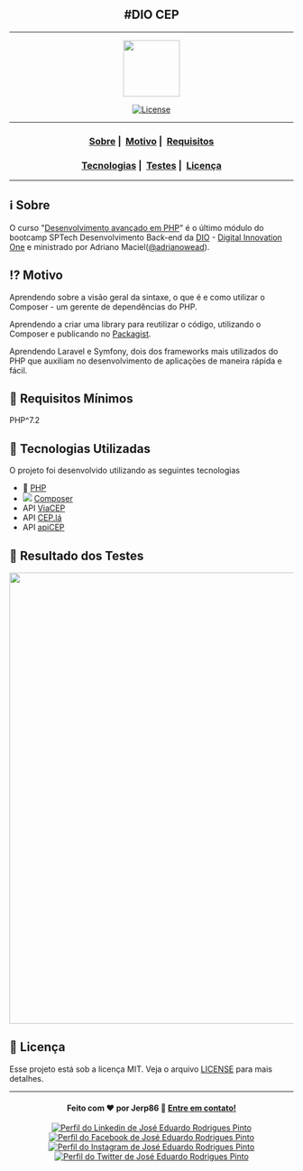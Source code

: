 <h2 align="center">#DIO CEP</h2>

___

<p align="center">
  <img src="https://user-images.githubusercontent.com/54115624/101699995-0bd6e600-3a5b-11eb-8c2a-6c305ab1ebfe.png" width="100" heigth="100">
</p>


<p align="center">
  <a href="LICENSE">
    <img alt="License" src="https://img.shields.io/badge/license-MIT-%23F8952D">
  </a>
</p>

___

<h3 align="center">
  <a href="#information_source-sobre">Sobre</a>&nbsp;|&nbsp;
  <a href="#interrobang-motivo">Motivo</a>&nbsp;|&nbsp;
  <a href="#seedling-requisitos-mínimos">Requisitos</a>
</h3>
<h3 align="center">
  <a href="#rocket-tecnologias-utilizadas">Tecnologias</a>&nbsp;|&nbsp;
  <a href="#test_tube-resultado-dos-testes">Testes</a>&nbsp;|&nbsp;
  <a href="#memo-licença">Licença</a>
</h3>

___


## :information_source: Sobre

O curso "[Desenvolvimento avançado em PHP](https://web.digitalinnovation.one/course/desenvolvimento-avancado-em-php/learning/0b660cad-4ebe-4e90-80dd-1519600500e9/)" é o último módulo do bootcamp SPTech Desenvolvimento Back-end da [DIO](https://github.com/digitalinnovationone) - [Digital Innovation One](https://digitalinnovation.one/) e ministrado por Adriano Maciel([@adrianowead](https://github.com/adrianowead)).

## :interrobang: Motivo

Aprendendo sobre a visão geral da sintaxe, o que é e como utilizar o Composer - um gerente de dependências do PHP.

Aprendendo a criar uma library para reutilizar o código, utilizando o Composer e publicando no [Packagist](https://packagist.org/).

Aprendendo Laravel e Symfony, dois dos frameworks mais utilizados do PHP que auxiliam no desenvolvimento de aplicações de maneira rápida e fácil.

## :seedling: Requisitos Mínimos

PHP^7.2

## :rocket: Tecnologias Utilizadas 

O projeto foi desenvolvido utilizando as seguintes tecnologias

- :elephant: [PHP](https://www.php.net/manual/pt_BR/intro-whatis.php)
- <img src="https://avatars1.githubusercontent.com/u/837015?s=30&v=4"> [Composer](https://getcomposer.org/)
- API [ViaCEP](http://viacep.com.br)
- API [CEP.lá](http://cep.la/)
- API [apiCEP](https://apicep.com/)

## :test_tube: Resultado dos Testes
<p align="center">
 <img src="https://user-images.githubusercontent.com/54115624/103156109-28299100-4784-11eb-9447-8b465f14c71f.png" width="800">
</p>

## :memo: Licença 

Esse projeto está sob a licença MIT. Veja o arquivo [LICENSE](LICENSE) para mais detalhes.

---

<h4 align="center">
  Feito com ❤️ por Jerp86 👋️ <a href="mailto:jerp4@hotmail.com">Entre em contato!</a>
</h4>

<p align="center">
  <a href="https://www.linkedin.com/in/jerp/">
    <img alt="Perfil do Linkedin de José Eduardo Rodrigues Pinto" src="https://img.shields.io/badge/LinkedIn-jerp-0e76a8?style=flat&logoColor=white&logo=linkedin">
  </a>
  <a href="https://www.facebook.com/jerpbtu">
    <img alt="Perfil do Facebook de José Eduardo Rodrigues Pinto" src="https://img.shields.io/badge/Facebook-jerpbtu-1778F2?style=flat&logoColor=white&logo=facebook">
  </a>
  <a href="https://www.instagram.com/jerpbtu/">
    <img alt="Perfil do Instagram de José Eduardo Rodrigues Pinto" src="https://img.shields.io/badge/Instagram-@jerpbtu-833AB4?style=flat&logoColor=white&logo=instagram">
  </a>
  <a href="https://twitter.com/jerpbtu">
    <img alt="Perfil do Twitter de José Eduardo Rodrigues Pinto" src="https://img.shields.io/twitter/follow/jerpbtu?style=flat&logoColor=white&logo=Twitter">
  </a>
</p>